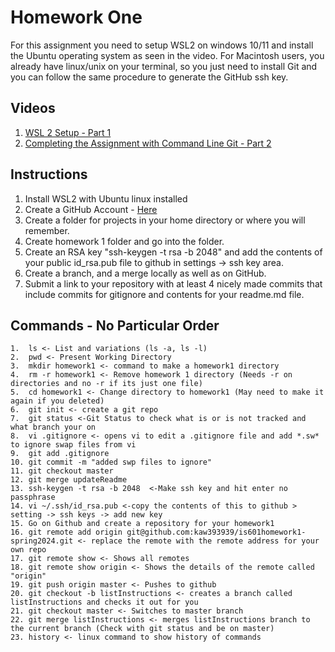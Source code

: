 # Homework One

For this assignment you need to setup WSL2 on windows 10/11 and install the Ubuntu operating system as seen in the video.  For Macintosh users, you already have linux/unix on your terminal, so you just need to install Git and you can follow the same procedure to generate the GitHub ssh key.  

## Videos
1. [WSL 2 Setup - Part 1](https://youtu.be/JyvEEy9jIjQ)
2. [Completing the Assignment with Command Line Git - Part 2](https://youtu.be/UaW4sT1CHfc)
## Instructions
1. Install WSL2 with Ubuntu linux installed
2. Create a GitHub Account - [Here](https://github.com/signup)
3. Create a folder for projects in your home directory or where you will remember.
4. Create homework 1 folder and go into the folder.
5. Create an RSA key "ssh-keygen -t rsa -b 2048" and add the contents of your public id_rsa.pub file to github in settings -> ssh key area. 
6. Create a branch, and a merge locally as well as on GitHub.
7. Submit a link to your repository with at least 4 nicely made commits that include commits for gitignore and contents for your readme.md file. 

## Commands - No Particular Order
    1.  ls <- List and variations (ls -a, ls -l)
    2.  pwd <- Present Working Directory
    3.  mkdir homework1 <- command to make a homework1 directory
    4.  rm -r homework1 <- Remove homework 1 directory (Needs -r on directories and no -r if its just one file)
    5.  cd homework1 <- Change directory to homework1 (May need to make it again if you deleted)
    6.  git init <- create a git repo
    7.  git status <-Git Status to check what is or is not tracked and what branch your on
    8.  vi .gitignore <- opens vi to edit a .gitignore file and add *.sw* to ignore swap files from vi
    9.  git add .gitignore
    10. git commit -m "added swp files to ignore"
    11. git checkout master
    12. git merge updateReadme
    13. ssh-keygen -t rsa -b 2048  <-Make ssh key and hit enter no passphrase
    14. vi ~/.ssh/id_rsa.pub <-copy the contents of this to github > setting -> ssh keys -> add new key
    15. Go on Github and create a repository for your homework1 
    16. git remote add origin git@github.com:kaw393939/is601homework1-spring2024.git <- replace the remote with the remote address for your own repo
    17. git remote show <- Shows all remotes
    18. git remote show origin <- Shows the details of the remote called "origin"
    19. git push origin master <- Pushes to github 
    20. git checkout -b listInstructions <- creates a branch called listInstructions and checks it out for you
    21. git checkout master <- Switches to master branch
    22. git merge listInstructions <- merges listInstructions branch to the current branch (Check with git status and be on master)
    23. history <- linux command to show history of commands
